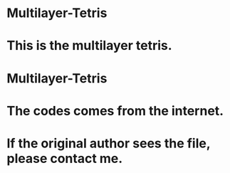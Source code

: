 # Multilayer-Tetris
# This is the multilayer tetris.
# Multilayer-Tetris
# The codes comes from the internet.
# If the original author sees the file, please contact me.

